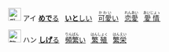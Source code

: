<kbd><img src="https://glyphwiki.org/glyph/u611b.svg" width="26" height="26" alt="愛"></kbd>
<kbd>アイ</kbd>
[**めで**る](https://jisho.org/search/めでる)
&nbsp;
[**いと**しい](https://jisho.org/search/いとしい)
&nbsp;
[<ruby>可愛<rt>かわい</rt></ruby>い](https://jisho.org/search/可愛い)
&nbsp;
[<ruby>恋愛<rt>れんあい</rt></ruby>](https://jisho.org/search/恋愛)
&nbsp;
[<ruby>愛情<rt>あいじょゝ</rt></ruby>](https://jisho.org/search/愛情)

<kbd><img src="https://glyphwiki.org/glyph/u7e41.svg" width="26" height="26" alt="繁"></kbd>
<kbd>ハン</kbd>
[**しげ**る](https://jisho.org/search/しげる)
&nbsp;
[<ruby>頻繁<rt>りんぱん</rt></ruby>い](https://jisho.org/search/頻繁)
&nbsp;
[<ruby>繁殖<rt>はんしょく</rt></ruby>](https://jisho.org/search/繁殖)
&nbsp;
[<ruby>繁栄<rt>はんえい</rt></ruby>](https://jisho.org/search/繁栄)
